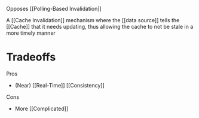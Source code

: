 Opposes [[Polling-Based Invalidation]]

A [[Cache Invalidation]] mechanism where the [[data source]] tells the [[Cache]] that it needs updating, thus allowing the cache to not be stale in a more timely manner

# Tradeoffs
Pros
- (Near) [[Real-Time]] [[Consistency]]

Cons
- More [[Complicated]]